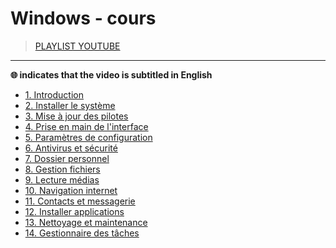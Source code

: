 # Windows - cours

> [PLAYLIST YOUTUBE](https://www.youtube.com/playlist?list=PLrSOXFDHBtfFl6k7dLGdm3vrqYufjpwBw)

---

**🌐 indicates that the video is subtitled in English**

+ [1. Introduction](https://www.youtube.com/watch?v=llfX-7RNwDM)
+ [2. Installer le système](https://www.youtube.com/watch?v=kKoOjrNzhtQ)
+ [3. Mise à jour des pilotes](https://www.youtube.com/watch?v=1svnME_vEao)
+ [4. Prise en main de l'interface](https://www.youtube.com/watch?v=y7a521VyWQ4)
+ [5. Paramètres de configuration](https://www.youtube.com/watch?v=c88NIKuGVCIs)
+ [6. Antivirus et sécurité](https://www.youtube.com/watch?v=9nvNGk-JA0A)
+ [7. Dossier personnel](https://www.youtube.com/watch?v=z_AMq3vB--M)
+ [8. Gestion fichiers](https://www.youtube.com/watch?v=crdv_xEBnAI)
+ [9. Lecture médias](https://www.youtube.com/watch?v=-q2eSc_mtx8)
+ [10. Navigation internet](https://www.youtube.com/watch?v=qGEfu-gokrM)
+ [11. Contacts et messagerie](https://www.youtube.com/watch?v=uCADqSUp0CQ)
+ [12. Installer applications](https://www.youtube.com/watch?v=DGN6lX7rcU0)
+ [13. Nettoyage et maintenance](https://www.youtube.com/watch?v=md-2nQlpQEo)
+ [14. Gestionnaire des tâches](https://www.youtube.com/watch?v=0AA0eOGKcDc)
